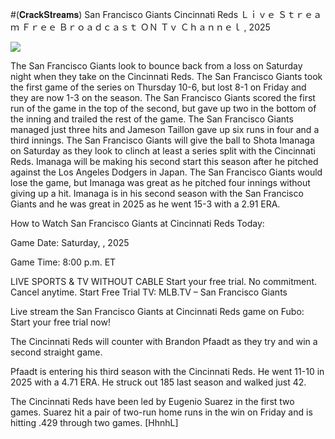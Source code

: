 #(𝐂𝐫𝐚𝐜𝐤𝐒𝐭𝐫𝐞𝐚𝐦𝐬) San Francisco Giants Cincinnati Reds Ｌｉｖｅ Ｓｔｒｅａｍ Ｆｒｅｅ Ｂｒｏａｄｃａｓｔ ＯＮ Ｔｖ Ｃｈａｎｎｅｌ , 2025  
  
  
[![](https://i.imgur.com/qSNzIqt.png)](https://movie.rssnews.media/GhLQvyzl.php)  
  
The San Francisco Giants look to bounce back from a loss on Saturday night when they take on the Cincinnati Reds. The San Francisco Giants took the first game of the series on Thursday 10-6, but lost 8-1 on Friday and they are now 1-3 on the season. The San Francisco Giants scored the first run of the game in the top of the second, but gave up two in the bottom of the inning and trailed the rest of the game. The San Francisco Giants managed just three hits and Jameson Taillon gave up six runs in four and a third innings. The San Francisco Giants will give the ball to Shota Imanaga on Saturday as they look to clinch at least a series split with the Cincinnati Reds. Imanaga will be making his second start this season after he pitched against the Los Angeles Dodgers in Japan. The San Francisco Giants would lose the game, but Imanaga was great as he pitched four innings without giving up a hit. Imanaga is in his second season with the San Francisco Giants and he was great in 2025 as he went 15-3 with a 2.91 ERA.

How to Watch San Francisco Giants at Cincinnati Reds Today:

Game Date: Saturday, , 2025

Game Time: 8:00 p.m. ET

LIVE SPORTS & TV WITHOUT CABLE
Start your free trial. No commitment. Cancel anytime.
Start Free Trial
TV: MLB.TV – San Francisco Giants

Live stream the San Francisco Giants at Cincinnati Reds game on Fubo: Start your free trial now!

The Cincinnati Reds will counter with Brandon Pfaadt as they try and win a second straight game.

Pfaadt is entering his third season with the Cincinnati Reds. He went 11-10 in 2025 with a 4.71 ERA. He struck out 185 last season and walked just 42.

The Cincinnati Reds have been led by Eugenio Suarez in the first two games. Suarez hit a pair of two-run home runs in the win on Friday and is hitting .429 through two games. [HhnhL]
